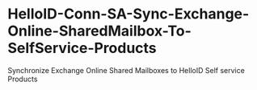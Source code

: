 # HelloID-Conn-SA-Sync-Exchange-Online-SharedMailbox-To-SelfService-Products
Synchronize Exchange Online Shared Mailboxes to HelloID Self service Products
